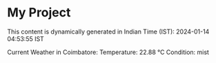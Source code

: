 # My Project

This content is dynamically generated in Indian Time (IST): 2024-01-14 04:53:55 IST


Current Weather in Coimbatore:
Temperature: 22.88 °C
Condition: mist
